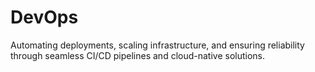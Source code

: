 # DevOps
Automating deployments, scaling infrastructure, and ensuring reliability through seamless CI/CD pipelines and cloud-native solutions.
